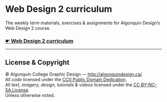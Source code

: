 # Web Design 2 curriculum

The weekly term materials, exercises & assignments for Algonquin Design’s Web Design 2 course.

### [☛ Web Design 2 curriculum](https://learn-the-web.algonquindesign.ca/courses/web-design-2/)

---

## License & Copyright

© Algonquin College Graphic Design — <http://algonquindesign.ca/>.<br> All _code_ licensed under the [CC0 Public Domain Dedication](https://creativecommons.org/publicdomain/zero/1.0/).<br> All _text, imagery, design, tutorials & videos_ licensed under the [CC BY-NC-SA License](http://creativecommons.org/licenses/by-nc-sa/4.0/).<br> Unless otherwise noted.
